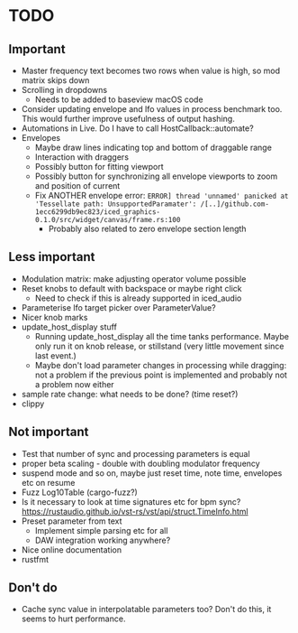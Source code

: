 # TODO

## Important

* Master frequency text becomes two rows when value is high, so mod
  matrix skips down
* Scrolling in dropdowns
  * Needs to be added to baseview macOS code
* Consider updating envelope and lfo values in process benchmark too. This
  would further improve usefulness of output hashing.
* Automations in Live. Do I have to call HostCallback::automate?
* Envelopes
  * Maybe draw lines indicating top and bottom of draggable range
  * Interaction with draggers
  * Possibly button for fitting viewport
  * Possibly button for synchronizing all envelope viewports to zoom and
    position of current
  * Fix ANOTHER envelope error:
    `ERROR] thread 'unnamed' panicked at 'Tessellate path: UnsupportedParamater': /[..]/github.com-1ecc6299db9ec823/iced_graphics-0.1.0/src/widget/canvas/frame.rs:100`
    * Probably also related to zero envelope section length

## Less important

* Modulation matrix: make adjusting operator volume possible
* Reset knobs to default with backspace or maybe right click
  * Need to check if this is already supported in iced_audio
* Parameterise lfo target picker over ParameterValue?
* Nicer knob marks
* update_host_display stuff
  * Running update_host_display all the time tanks performance. Maybe only run
    it on knob release, or stillstand (very little movement since last event.)
  * Maybe don't load parameter changes in processing while dragging: not a
    problem if the previous point is implemented and probably not a problem
    now either
* sample rate change: what needs to be done? (time reset?)
* clippy

## Not important

* Test that number of sync and processing parameters is equal
* proper beta scaling - double with doubling modulator frequency
* suspend mode and so on, maybe just reset time, note time, envelopes etc on resume
* Fuzz Log10Table (cargo-fuzz?)
* Is it necessary to look at time signatures etc for bpm sync?
  https://rustaudio.github.io/vst-rs/vst/api/struct.TimeInfo.html
* Preset parameter from text
  * Implement simple parsing etc for all
  * DAW integration working anywhere?
* Nice online documentation
* rustfmt

## Don't do

* Cache sync value in interpolatable parameters too? Don't do this, it seems
  to hurt performance.
